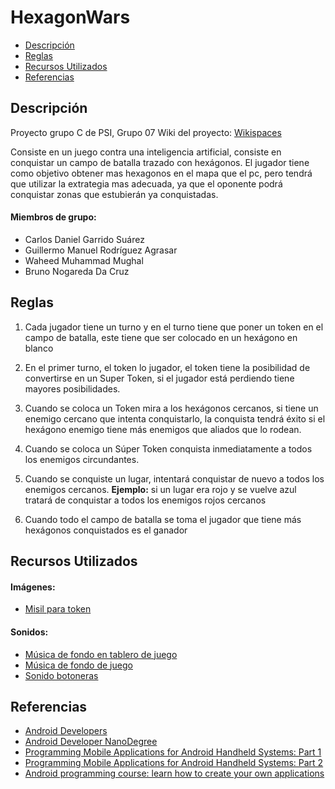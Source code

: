 # HexagonWars

- [Descripción](#descripción)
- [Reglas](#reglas)
- [Recursos Utilizados](#recursos-utilizados)
- [Referencias](#referencias)


## Descripción
Proyecto grupo C de PSI, Grupo 07
Wiki del proyecto: [Wikispaces](http://uvigotelecopsicg07.wikispaces.com/)

Consiste en un juego contra una inteligencia artificial, consiste en conquistar un campo de batalla trazado con hexágonos. El jugador tiene como objetivo obtener mas hexagonos en el mapa que el pc, pero tendrá que utilizar la extrategia mas adecuada, ya que el oponente podrá conquistar zonas que estubierán ya conquistadas.

#### Miembros de grupo:
- Carlos Daniel Garrido Suárez
- Guillermo Manuel Rodríguez Agrasar
- Waheed Muhammad Mughal
- Bruno Nogareda Da Cruz


## Reglas
1. Cada jugador tiene un turno y en el turno tiene que poner un token en el campo de batalla, este tiene que ser colocado en un hexágono en blanco

2. En el primer turno, el token lo jugador, el token tiene la posibilidad de convertirse en un Super Token, si el jugador está perdiendo tiene mayores posibilidades.

3. Cuando se coloca un Token mira a los hexágonos cercanos, si tiene un enemigo cercano que intenta conquistarlo, la conquista tendrá éxito si el hexágono enemigo tiene más enemigos que aliados que lo rodean.

4. Cuando se coloca un Súper Token conquista inmediatamente a todos los enemigos circundantes.

5. Cuando se conquiste un lugar, intentará conquistar de nuevo a todos los enemigos cercanos.
**Ejemplo:** si un lugar era rojo y se vuelve azul tratará de conquistar a todos los enemigos rojos cercanos

6. Cuando todo el campo de batalla se toma el jugador que tiene más hexágonos conquistados es el ganador


## Recursos Utilizados
#### Imágenes:
- [Misil para token](https://pixabay.com/es/misil-cohete-arma-150987/)

#### Sonidos:
- [Música de fondo en tablero de juego](http://www.bensound.com/epic)
- [Música de fondo de juego](http://www.bensound.com/dance)
- [Sonido botoneras](http://soundbible.com/1705-Click2.html)

## Referencias
- [Android Developers](http://developer.android.com/index.html)
- [Android Developer NanoDegree](https://www.udacity.com/course/android-developer-nanodegree--nd801)
- [Programming Mobile Applications for Android Handheld Systems: Part 1](https://www.coursera.org/learn/android-programming)
- [Programming Mobile Applications for Android Handheld Systems: Part 2](https://www.coursera.org/learn/android-programming-2)
- [Android programming course: learn how to create your own applications](http://www.sgoliver.net/blog/curso-de-programacion-android/)
